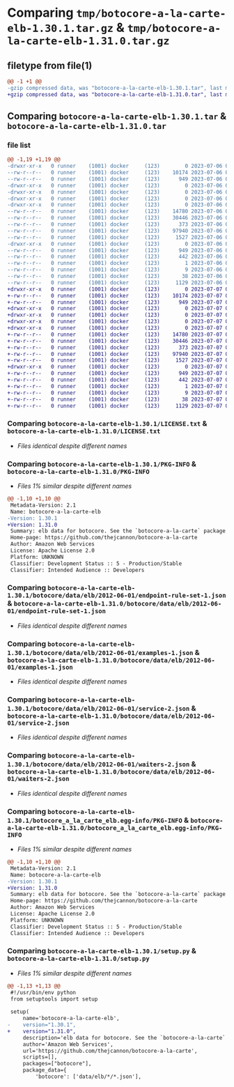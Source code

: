 # Comparing `tmp/botocore-a-la-carte-elb-1.30.1.tar.gz` & `tmp/botocore-a-la-carte-elb-1.31.0.tar.gz`

## filetype from file(1)

```diff
@@ -1 +1 @@
-gzip compressed data, was "botocore-a-la-carte-elb-1.30.1.tar", last modified: Thu Jul  6 01:45:06 2023, max compression
+gzip compressed data, was "botocore-a-la-carte-elb-1.31.0.tar", last modified: Fri Jul  7 01:43:56 2023, max compression
```

## Comparing `botocore-a-la-carte-elb-1.30.1.tar` & `botocore-a-la-carte-elb-1.31.0.tar`

### file list

```diff
@@ -1,19 +1,19 @@
-drwxr-xr-x   0 runner    (1001) docker     (123)        0 2023-07-06 01:45:06.110817 botocore-a-la-carte-elb-1.30.1/
--rw-r--r--   0 runner    (1001) docker     (123)    10174 2023-07-06 01:45:05.000000 botocore-a-la-carte-elb-1.30.1/LICENSE.txt
--rw-r--r--   0 runner    (1001) docker     (123)      949 2023-07-06 01:45:06.110817 botocore-a-la-carte-elb-1.30.1/PKG-INFO
-drwxr-xr-x   0 runner    (1001) docker     (123)        0 2023-07-06 01:45:06.110817 botocore-a-la-carte-elb-1.30.1/botocore/
-drwxr-xr-x   0 runner    (1001) docker     (123)        0 2023-07-06 01:45:06.110817 botocore-a-la-carte-elb-1.30.1/botocore/data/
-drwxr-xr-x   0 runner    (1001) docker     (123)        0 2023-07-06 01:45:06.110817 botocore-a-la-carte-elb-1.30.1/botocore/data/elb/
-drwxr-xr-x   0 runner    (1001) docker     (123)        0 2023-07-06 01:45:06.110817 botocore-a-la-carte-elb-1.30.1/botocore/data/elb/2012-06-01/
--rw-r--r--   0 runner    (1001) docker     (123)    14780 2023-07-06 01:44:40.000000 botocore-a-la-carte-elb-1.30.1/botocore/data/elb/2012-06-01/endpoint-rule-set-1.json
--rw-r--r--   0 runner    (1001) docker     (123)    30446 2023-07-06 01:44:40.000000 botocore-a-la-carte-elb-1.30.1/botocore/data/elb/2012-06-01/examples-1.json
--rw-r--r--   0 runner    (1001) docker     (123)      373 2023-07-06 01:44:40.000000 botocore-a-la-carte-elb-1.30.1/botocore/data/elb/2012-06-01/paginators-1.json
--rw-r--r--   0 runner    (1001) docker     (123)    97940 2023-07-06 01:44:40.000000 botocore-a-la-carte-elb-1.30.1/botocore/data/elb/2012-06-01/service-2.json
--rw-r--r--   0 runner    (1001) docker     (123)     1527 2023-07-06 01:44:40.000000 botocore-a-la-carte-elb-1.30.1/botocore/data/elb/2012-06-01/waiters-2.json
-drwxr-xr-x   0 runner    (1001) docker     (123)        0 2023-07-06 01:45:06.110817 botocore-a-la-carte-elb-1.30.1/botocore_a_la_carte_elb.egg-info/
--rw-r--r--   0 runner    (1001) docker     (123)      949 2023-07-06 01:45:06.000000 botocore-a-la-carte-elb-1.30.1/botocore_a_la_carte_elb.egg-info/PKG-INFO
--rw-r--r--   0 runner    (1001) docker     (123)      442 2023-07-06 01:45:06.000000 botocore-a-la-carte-elb-1.30.1/botocore_a_la_carte_elb.egg-info/SOURCES.txt
--rw-r--r--   0 runner    (1001) docker     (123)        1 2023-07-06 01:45:06.000000 botocore-a-la-carte-elb-1.30.1/botocore_a_la_carte_elb.egg-info/dependency_links.txt
--rw-r--r--   0 runner    (1001) docker     (123)        9 2023-07-06 01:45:06.000000 botocore-a-la-carte-elb-1.30.1/botocore_a_la_carte_elb.egg-info/top_level.txt
--rw-r--r--   0 runner    (1001) docker     (123)       38 2023-07-06 01:45:06.110817 botocore-a-la-carte-elb-1.30.1/setup.cfg
--rw-r--r--   0 runner    (1001) docker     (123)     1129 2023-07-06 01:45:05.000000 botocore-a-la-carte-elb-1.30.1/setup.py
+drwxr-xr-x   0 runner    (1001) docker     (123)        0 2023-07-07 01:43:56.927345 botocore-a-la-carte-elb-1.31.0/
+-rw-r--r--   0 runner    (1001) docker     (123)    10174 2023-07-07 01:43:56.000000 botocore-a-la-carte-elb-1.31.0/LICENSE.txt
+-rw-r--r--   0 runner    (1001) docker     (123)      949 2023-07-07 01:43:56.927345 botocore-a-la-carte-elb-1.31.0/PKG-INFO
+drwxr-xr-x   0 runner    (1001) docker     (123)        0 2023-07-07 01:43:56.927345 botocore-a-la-carte-elb-1.31.0/botocore/
+drwxr-xr-x   0 runner    (1001) docker     (123)        0 2023-07-07 01:43:56.927345 botocore-a-la-carte-elb-1.31.0/botocore/data/
+drwxr-xr-x   0 runner    (1001) docker     (123)        0 2023-07-07 01:43:56.927345 botocore-a-la-carte-elb-1.31.0/botocore/data/elb/
+drwxr-xr-x   0 runner    (1001) docker     (123)        0 2023-07-07 01:43:56.927345 botocore-a-la-carte-elb-1.31.0/botocore/data/elb/2012-06-01/
+-rw-r--r--   0 runner    (1001) docker     (123)    14780 2023-07-07 01:43:28.000000 botocore-a-la-carte-elb-1.31.0/botocore/data/elb/2012-06-01/endpoint-rule-set-1.json
+-rw-r--r--   0 runner    (1001) docker     (123)    30446 2023-07-07 01:43:28.000000 botocore-a-la-carte-elb-1.31.0/botocore/data/elb/2012-06-01/examples-1.json
+-rw-r--r--   0 runner    (1001) docker     (123)      373 2023-07-07 01:43:28.000000 botocore-a-la-carte-elb-1.31.0/botocore/data/elb/2012-06-01/paginators-1.json
+-rw-r--r--   0 runner    (1001) docker     (123)    97940 2023-07-07 01:43:28.000000 botocore-a-la-carte-elb-1.31.0/botocore/data/elb/2012-06-01/service-2.json
+-rw-r--r--   0 runner    (1001) docker     (123)     1527 2023-07-07 01:43:28.000000 botocore-a-la-carte-elb-1.31.0/botocore/data/elb/2012-06-01/waiters-2.json
+drwxr-xr-x   0 runner    (1001) docker     (123)        0 2023-07-07 01:43:56.927345 botocore-a-la-carte-elb-1.31.0/botocore_a_la_carte_elb.egg-info/
+-rw-r--r--   0 runner    (1001) docker     (123)      949 2023-07-07 01:43:56.000000 botocore-a-la-carte-elb-1.31.0/botocore_a_la_carte_elb.egg-info/PKG-INFO
+-rw-r--r--   0 runner    (1001) docker     (123)      442 2023-07-07 01:43:56.000000 botocore-a-la-carte-elb-1.31.0/botocore_a_la_carte_elb.egg-info/SOURCES.txt
+-rw-r--r--   0 runner    (1001) docker     (123)        1 2023-07-07 01:43:56.000000 botocore-a-la-carte-elb-1.31.0/botocore_a_la_carte_elb.egg-info/dependency_links.txt
+-rw-r--r--   0 runner    (1001) docker     (123)        9 2023-07-07 01:43:56.000000 botocore-a-la-carte-elb-1.31.0/botocore_a_la_carte_elb.egg-info/top_level.txt
+-rw-r--r--   0 runner    (1001) docker     (123)       38 2023-07-07 01:43:56.927345 botocore-a-la-carte-elb-1.31.0/setup.cfg
+-rw-r--r--   0 runner    (1001) docker     (123)     1129 2023-07-07 01:43:56.000000 botocore-a-la-carte-elb-1.31.0/setup.py
```

### Comparing `botocore-a-la-carte-elb-1.30.1/LICENSE.txt` & `botocore-a-la-carte-elb-1.31.0/LICENSE.txt`

 * *Files identical despite different names*

### Comparing `botocore-a-la-carte-elb-1.30.1/PKG-INFO` & `botocore-a-la-carte-elb-1.31.0/PKG-INFO`

 * *Files 1% similar despite different names*

```diff
@@ -1,10 +1,10 @@
 Metadata-Version: 2.1
 Name: botocore-a-la-carte-elb
-Version: 1.30.1
+Version: 1.31.0
 Summary: elb data for botocore. See the `botocore-a-la-carte` package for more info.
 Home-page: https://github.com/thejcannon/botocore-a-la-carte
 Author: Amazon Web Services
 License: Apache License 2.0
 Platform: UNKNOWN
 Classifier: Development Status :: 5 - Production/Stable
 Classifier: Intended Audience :: Developers
```

### Comparing `botocore-a-la-carte-elb-1.30.1/botocore/data/elb/2012-06-01/endpoint-rule-set-1.json` & `botocore-a-la-carte-elb-1.31.0/botocore/data/elb/2012-06-01/endpoint-rule-set-1.json`

 * *Files identical despite different names*

### Comparing `botocore-a-la-carte-elb-1.30.1/botocore/data/elb/2012-06-01/examples-1.json` & `botocore-a-la-carte-elb-1.31.0/botocore/data/elb/2012-06-01/examples-1.json`

 * *Files identical despite different names*

### Comparing `botocore-a-la-carte-elb-1.30.1/botocore/data/elb/2012-06-01/service-2.json` & `botocore-a-la-carte-elb-1.31.0/botocore/data/elb/2012-06-01/service-2.json`

 * *Files identical despite different names*

### Comparing `botocore-a-la-carte-elb-1.30.1/botocore/data/elb/2012-06-01/waiters-2.json` & `botocore-a-la-carte-elb-1.31.0/botocore/data/elb/2012-06-01/waiters-2.json`

 * *Files identical despite different names*

### Comparing `botocore-a-la-carte-elb-1.30.1/botocore_a_la_carte_elb.egg-info/PKG-INFO` & `botocore-a-la-carte-elb-1.31.0/botocore_a_la_carte_elb.egg-info/PKG-INFO`

 * *Files 1% similar despite different names*

```diff
@@ -1,10 +1,10 @@
 Metadata-Version: 2.1
 Name: botocore-a-la-carte-elb
-Version: 1.30.1
+Version: 1.31.0
 Summary: elb data for botocore. See the `botocore-a-la-carte` package for more info.
 Home-page: https://github.com/thejcannon/botocore-a-la-carte
 Author: Amazon Web Services
 License: Apache License 2.0
 Platform: UNKNOWN
 Classifier: Development Status :: 5 - Production/Stable
 Classifier: Intended Audience :: Developers
```

### Comparing `botocore-a-la-carte-elb-1.30.1/setup.py` & `botocore-a-la-carte-elb-1.31.0/setup.py`

 * *Files 1% similar despite different names*

```diff
@@ -1,13 +1,13 @@
 #!/usr/bin/env python
 from setuptools import setup
 
 setup(
     name='botocore-a-la-carte-elb',
-    version="1.30.1",
+    version="1.31.0",
     description='elb data for botocore. See the `botocore-a-la-carte` package for more info.',
     author='Amazon Web Services',
     url='https://github.com/thejcannon/botocore-a-la-carte',
     scripts=[],
     packages=["botocore"],
     package_data={
         'botocore': ['data/elb/*/*.json'],
```

